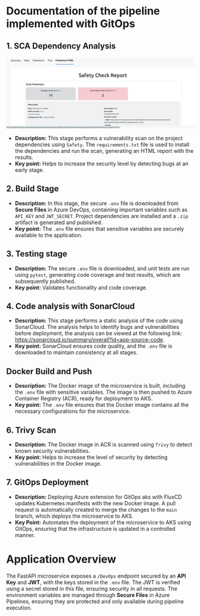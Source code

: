 # Documentation of the pipeline implemented with GitOps

## 1. SCA Dependency Analysis
![SCA Report](./images/sca-report.png)
- **Description:** This stage performs a vulnerability scan on the project dependencies using `Safety`. The `requirements.txt` file is used to install the dependencies and run the scan, generating an HTML report with the results.
- **Key point:** Helps to increase the security level by detecting bugs at an early stage.

## 2. Build Stage
- **Description:** In this stage, the secure `.env` file is downloaded from **Secure Files** in Azure DevOps, containing important variables such as `API_KEY` and `JWT_SECRET`. Project dependencies are installed and a `.zip` artifact is generated and published.
- **Key point:** The `.env` file ensures that sensitive variables are securely available to the application.

## 3. Testing stage
- **Description:** The secure `.env` file is downloaded, and unit tests are run using `pytest`, generating code coverage and test results, which are subsequently published.
- **Key point:** Validates functionality and code coverage.

## 4. Code analysis with SonarCloud
- **Description:** This stage performs a static analysis of the code using SonarCloud. The analysis helps to identify bugs and vulnerabilities before deployment, the analysis can be viewed at the following link: https://sonarcloud.io/summary/overall?id=app-source-code.
- **Key point:** SonarCloud ensures code quality, and the `.env` file is downloaded to maintain consistency at all stages.

## Docker Build and Push
- **Description:** The Docker image of the microservice is built, including the `.env` file with sensitive variables. The image is then pushed to Azure Container Registry (ACR), ready for deployment to AKS.
- **Key point:** The `.env` file ensures that the Docker image contains all the necessary configurations for the microservice.

## 6. Trivy Scan
- **Description:** The Docker image in ACR is scanned using `Trivy` to detect known security vulnerabilities.
- **Key point:** Helps to increase the level of security by detecting vulnerabilities in the Docker image.

## 7. GitOps Deployment
- **Description:** Deploying Azure extension for GitOps aks with FluxCD updates Kubernetes manifests with the new Docker image. A pull request is automatically created to merge the changes to the `main` branch, which deploys the microservice to AKS.
- **Key Point:** Automates the deployment of the microservice to AKS using GitOps, ensuring that the infrastructure is updated in a controlled manner.

# Application Overview

The FastAPI microservice exposes a `/DevOps` endpoint secured by an **API Key** and **JWT**, with the keys stored in the `.env` file. The JWT is verified using a secret stored in this file, ensuring security in all requests. The environment variables are managed through **Secure Files** in Azure Pipelines, ensuring they are protected and only available during pipeline execution.

